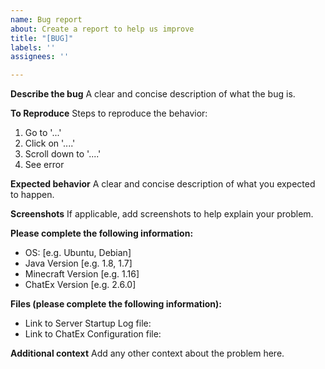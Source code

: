 ```yaml
---
name: Bug report
about: Create a report to help us improve
title: "[BUG]"
labels: ''
assignees: ''

---
```


**Describe the bug**
A clear and concise description of what the bug is.

**To Reproduce**
Steps to reproduce the behavior:
1. Go to '...'
2. Click on '....'
3. Scroll down to '....'
4. See error

**Expected behavior**
A clear and concise description of what you expected to happen.

**Screenshots**
If applicable, add screenshots to help explain your problem.

**Please complete the following information:**
 - OS: [e.g. Ubuntu, Debian]
 - Java Version [e.g. 1.8, 1.7]
 - Minecraft Version [e.g. 1.16]
 - ChatEx Version [e.g. 2.6.0]

**Files (please complete the following information):**
 - Link to Server Startup Log file: 
 - Link to ChatEx Configuration file:

**Additional context**
Add any other context about the problem here.
